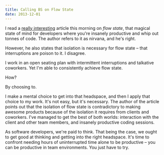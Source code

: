 ```yaml
---
title: Calling BS on Flow State
date: 2013-12-01
---
```


I read a [really interesting](http://blogs.msdn.com/b/eric_brechner/archive/2013/12/01/the-flow-fallacy.aspx) article this morning on _flow state_, that magical state of mind for developers where you're insanely productive and whip out tonnes of code. The author refers to it as nirvana, and he's right.

However, he also states that isolation is necessary for flow state – that interruptions are poison to it. I disagree.

I work in an open seating plan with intermittent interruptions and talkative coworkers. Yet I'm able to consistently achieve flow state.

How?

By choosing to.

I make a mental choice to get into that headspace, and then I apply that choice to my work. It's not easy, but it's necessary. The author of the article points out that the isolation of flow state is contradictory to making awesome products because of the isolation it requires from clients and coworkers. I've managed to get the best of both worlds: interaction with the client and other team members, and insanely productive coding sessions.

As software developers, we're paid to think. That being the case, we ought to get good at thinking and getting into the right headspace. It's time to confront needing hours of uninterrupted time alone to be productive – you can be productive in team environments. You just have to try.

